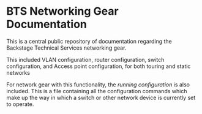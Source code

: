 BTS Networking Gear Documentation
=================================

This is a central public repository of documentation regarding the Backstage Technical Services networking gear.

This included VLAN configuration, router configuration, switch configuration, and Access point configuration, for both touring and static networks

For network gear with this functionality, the _running configuration_ is also included. This is a file containing all the configuration commands
which make up the way in which a switch or other network device is currently set to operate.
